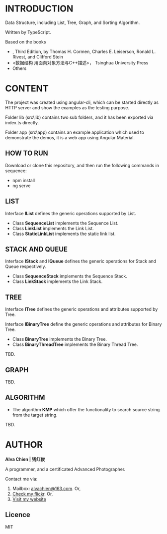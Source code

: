 # INTRODUCTION
Data Structure, including List, Tree, Graph, and Sorting Algorithm. 

Written by TypeScript.

Based on the books
- <Introduction to Algorithms>, Third Edition, by Thomas H. Cormen, Charles E. Leiserson, Ronald L. Rivest, and Clifford Stein
- <数据结构 用面向对象方法与C++描述>， Tsinghua University Press
- Others

# CONTENT
The project was created using angular-cli, which can be started directly as HTTP server and show the examples as the testing purpose.

Folder lib (src\lib) contains two sub folders, and it has been exported via index.ts directly.

Folder app (src\app) contains an example application which used to demonstrate the demos, it is a web app using Angular Material.

## HOW TO RUN
Download or clone this repository, and then run the following commands in sequence:
- npm install
- ng serve

## LIST
Interface **IList** defines the generic operations supported by List.

- Class **SequenceList** implements the Sequence List.
- Class **LinkList** implements the Link List.
- Class **StaticLinkList** implements the static link list.

## STACK AND QUEUE
Interface **IStack** and **IQueue** defines the generic operations for Stack and Queue respectively.

- Class **SequenceStack** implements the Sequence Stack.
- Class **LinkStack** implements the Link Stack.

## TREE
Interface **ITree** defines the generic operations and attributes supported by Tree.

Interface **IBinaryTree** define the generic operations and attributes for Binary Tree.

- Class **BinaryTree** implements the Binary Tree.
- Class **BinaryThreadTree** implements the Binary Thread Tree.

TBD.

## GRAPH
TBD.

## ALGORITHM
- The algorithm **KMP** which offer the functionality to search source string from the target string.

TBD.

# AUTHOR
**Alva Chien | 钱红俊**

A programmer, and a certificated Advanced Photographer.  
 
Contact me via:

1. Mailbox: alvachien@163.com. Or,
2. [Check my flickr](http://www.flickr.com/photos/alvachien). Or,
3. [Visit my website](http://www.alvachien.com)

## Licence
MIT
